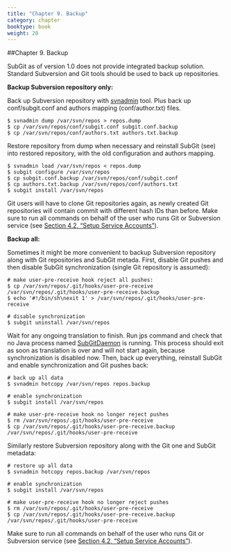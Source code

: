 ```yaml
---
title: "Chapter 9. Backup"
category: chapter
booktype: book
weight: 20
---
```

##Chapter 9. Backup

SubGit as of version 1.0 does not provide integrated backup solution. Standard Subversion and Git tools should be used to back up repositories.

**Backup Subversion repository only:**

Back up Subversion repository with [svnadmin](high) tool. Plus back up conf/subgit.conf and authors mapping (conf/author.txt) files.

    $ svnadmin dump /var/svn/repos > repos.dump
    $ cp /var/svn/repos/conf/subgit.conf subgit.conf.backup
    $ cp /var/svn/repos/conf/authors.txt authors.txt.backup

Restore repository from dump when necessary and reinstall SubGit (see) into restored repository, with the old configuration and authors mapping.

    $ svnadmin load /var/svn/repos < repos.dump
    $ subgit configure /var/svn/repos
    $ cp subgit.conf.backup /var/svn/repos/conf/subgit.conf
    $ cp authors.txt.backup /var/svn/repos/conf/authors.txt
    $ subgit install /var/svn/repos

Git users will have to clone Git repositories again, as newly created Git repositories will contain commit with different hash IDs than before. Make sure to run all commands on behalf of the user who runs Git or Subversion service (see [Section 4.2, “Setup Service Accounts”](#9)).

**Backup all:**

Sometimes it might be more convenient to backup Subversion repository along with Git repositories and SubGit metada. First, disable Git pushes and then disable SubGit synchronization (single Git repository is assumed):

    # make user-pre-receive hook reject all pushes:
    $ cp /var/svn/repos/.git/hooks/user-pre-receive /var/svn/repos/.git/hooks/user-pre-receive.backup
    $ echo '#!/bin/sh\nexit 1' > /var/svn/repos/.git/hooks/user-pre-receive

    # disable synchronization
    $ subgit uninstall /var/svn/repos

Wait for any ongoing translation to finish. Run jps command and check that no Java process named [SubGitDaemon](high) is running. This process should exit as soon as translation is over and will not start again, because synchronization is disabled now. Then, back up everything, reinstall SubGit and enable synchronization and Git pushes back:

    # back up all data
    $ svnadmin hotcopy /var/svn/repos repos.backup

    # enable synchronization
    $ subgit install /var/svn/repos

    # make user-pre-receive hook no longer reject pushes
    $ rm /var/svn/repos/.git/hooks/user-pre-receive
    $ cp /var/svn/repos/.git/hooks/user-pre-receive.backup /var/svn/repos/.git/hooks/user-pre-receive

Similarly restore Subversion repository along with the Git one and SubGit metadata:

    # restore up all data
    $ svnadmin hotcopy repos.backup /var/svn/repos

    # enable synchronization
    $ subgit install /var/svn/repos

    # make user-pre-receive hook no longer reject pushes
    $ rm /var/svn/repos/.git/hooks/user-pre-receive
    $ cp /var/svn/repos/.git/hooks/user-pre-receive.backup /var/svn/repos/.git/hooks/user-pre-receive

Make sure to run all commands on behalf of the user who runs Git or Subversion service (see [Section 4.2, “Setup Service Accounts”](#9)).
